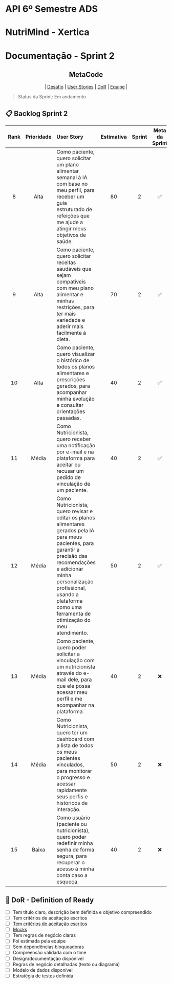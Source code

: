 
# API 6º Semestre ADS

# NutriMind - Xertica

# Documentação - Sprint 2

<p align="center">
      <h2 align="center"> MetaCode</h2>
</p>

<p align="center">
  | <a href ="#desafio"> Desafio</a>  |
  <a href ="#us"> User Stories</a>  |   
  <a href ="#dor">DoR</a>  |
  <a href ="#equipe"> Equipe</a> |
</p>

> Status da Sprint: Em andamento

## 📋 Backlog Sprint 2 <a id="us"></a>

| Rank | Prioridade | User Story | Estimativa | Sprint | Meta da Sprint |
| :--: | :---: | :--- | :---: | :---: | :---: |
| 8 | Alta | Como paciente, quero solicitar um plano alimentar semanal à IA com base no meu perfil, para receber um guia estruturado de refeições que me ajude a atingir meus objetivos de saúde. | 80 | 2 | ✅ |
| 9 | Alta | Como paciente, quero solicitar receitas saudáveis que sejam compatíveis com meu plano alimentar e minhas restrições, para ter mais variedade e aderir mais facilmente à dieta. | 70 | 2 | ✅ |
| 10 | Alta | Como paciente, quero visualizar o histórico de todos os planos alimentares e prescrições gerados, para acompanhar minha evolução e consultar orientações passadas. | 40 | 2 | ✅ |
| 11 | Média | Como Nutricionista, quero receber uma notificação por e-mail e na plataforma para aceitar ou recusar um pedido de vinculação de um paciente. | 40 | 2 | ✅ |
| 12 | Média | Como Nutricionista, quero revisar e editar os planos alimentares gerados pela IA para meus pacientes, para garantir a precisão das recomendações e adicionar minha personalização profissional, usando a plataforma como uma ferramenta de otimização do meu atendimento. | 50 | 2 | ✅ |
| 13 | Média | Como paciente, quero poder solicitar a vinculação com um nutricionista através do e-mail dele, para que ele possa acessar meu perfil e me acompanhar na plataforma. | 40 | 2 | ❌ |
| 14 | Média | Como Nutricionista, quero ter um dashboard com a lista de todos os meus pacientes vinculados, para monitorar o progresso e acessar rapidamente seus perfis e históricos de interação. | 50 | 2 | ❌ |
| 15 | Baixa | Como usuário (paciente ou nutricionista), quero poder redefinir minha senha de forma segura, para recuperar o acesso à minha conta caso a esqueça. | 40 | 2 | ❌ |

## 🏅 DoR - Definition of Ready <a id="dor"></a>

- [ ] Tem título claro, descrição bem definida e objetivo compreendido
- [ ] Tem critérios de aceitação escritos
- [ ] [Tem critérios de aceitação escritos](../)
- [ ] [Mocks](../../imgs/)
- [ ] Tem regras de negócio claras
- [ ] Foi estimada pela equipe
- [ ] Sem dependências bloqueadoras
- [ ] Compreensão validada com o time
- [ ] Design/documentação disponível
- [ ] Regras de negócio detalhadas (texto ou diagrama)
- [ ] Modelo de dados disponível
- [ ] Estratégia de testes definida

<span id="equipe">